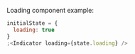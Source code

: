 Loading component example:

```js
initialState = {
  loading: true
}
;<Indicator loading={state.loading} />
```
